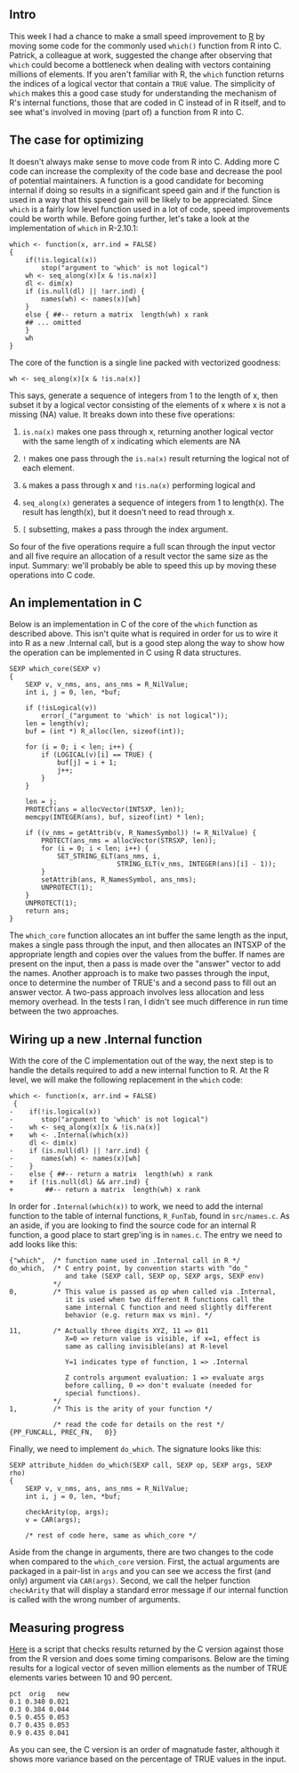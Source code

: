 Intro
-----

This week I had a chance to make a small speed improvement to
[R](http://r-project.org) by moving some code for the commonly used
`which()` function from R into C.  Patrick, a colleague at work,
suggested the change after observing that `which` could become a
bottleneck when dealing with vectors containing millions of elements.
If you aren't familiar with R, the `which` function returns the
indices of a logical vector that contain a `TRUE` value.  The
simplicity of `which` makes this a good case study for understanding
the mechanism of R's internal functions, those that are coded in C
instead of in R itself, and to see what's involved in moving (part of)
a function from R into C.

The case for optimizing
-----------------------

It doesn't always make sense to move code from R into C.  Adding more
C code can increase the complexity of the code base and decrease the
pool of potential maintainers.  A function is a good candidate for
becoming internal if doing so results in a significant speed gain and
if the function is used in a way that this speed gain will be likely
to be appreciated.  Since `which` is a fairly low level function used
in a lot of code, speed improvements could be worth while.  Before
going further, let's take a look at the implementation of `which` in
R-2.10.1:

    which <- function(x, arr.ind = FALSE)
    {
        if(!is.logical(x))
            stop("argument to 'which' is not logical")
        wh <- seq_along(x)[x & !is.na(x)]
        dl <- dim(x)
        if (is.null(dl) || !arr.ind) {
            names(wh) <- names(x)[wh]
        }
        else { ##-- return a matrix  length(wh) x rank
        ## ... omitted
        }
        wh
    }

The core of the function is a single line packed with vectorized goodness:

    wh <- seq_along(x)[x & !is.na(x)]
    
This says, generate a sequence of integers from 1 to the length of x,
then subset it by a logical vector consisting of the elements of x
where x is not a missing (NA) value.  It breaks down into these five
operations:

1. `is.na(x)` makes one pass through x, returning another logical
   vector with the same length of x indicating which elements are NA

2. `!` makes one pass through the `is.na(x)` result returning the
   logical not of each element.
   
3. `&` makes a pass through x and `!is.na(x)` performing logical and

4. `seq_along(x)` generates a sequence of integers from 1 to
   length(x).  The result has length(x), but it doesn't need to read
   through x.

5. `[` subsetting, makes a pass through the index argument.


So four of the five operations require a full scan through the input
vector and all five require an allocation of a result vector the same
size as the input.  Summary: we'll probably be able to speed this up
by moving these operations into C code.

An implementation in C
----------------------

Below is an implementation in C of the core of the `which` function as
described above.  This isn't quite what is required in order for us to
wire it into R as a new .Internal call, but is a good step along the
way to show how the operation can be implemented in C using R data
structures.

    SEXP which_core(SEXP v)
    {
        SEXP v, v_nms, ans, ans_nms = R_NilValue;
        int i, j = 0, len, *buf;
    
        if (!isLogical(v))
            error(_("argument to 'which' is not logical"));
        len = length(v);
        buf = (int *) R_alloc(len, sizeof(int));
    
        for (i = 0; i < len; i++) {
            if (LOGICAL(v)[i] == TRUE) {
                buf[j] = i + 1;
                j++;
            }
        }
    
        len = j;
        PROTECT(ans = allocVector(INTSXP, len));
        memcpy(INTEGER(ans), buf, sizeof(int) * len);
    
        if ((v_nms = getAttrib(v, R_NamesSymbol)) != R_NilValue) {
            PROTECT(ans_nms = allocVector(STRSXP, len));
            for (i = 0; i < len; i++) {
                SET_STRING_ELT(ans_nms, i,
                               STRING_ELT(v_nms, INTEGER(ans)[i] - 1));
            }
            setAttrib(ans, R_NamesSymbol, ans_nms);
            UNPROTECT(1);
        }
        UNPROTECT(1);
        return ans;
    }

The `which_core` function allocates an int buffer the same length as
the input, makes a single pass through the input, and then allocates
an INTSXP of the appropriate length and copies over the values from
the buffer.  If names are present on the input, then a pass is made
over the "answer" vector to add the names.  Another approach is to
make two passes through the input, once to determine the number of
TRUE's and a second pass to fill out an answer vector.  A two-pass
approach involves less allocation and less memory overhead.  In the
tests I ran, I didn't see much difference in run time between the two
approaches.


Wiring up a new .Internal function
----------------------------------

With the core of the C implementation out of the way, the next step is
to handle the details required to add a new internal function to R.
At the R level, we will make the following replacement in the `which`
code:

    which <- function(x, arr.ind = FALSE)
     {
    -    if(!is.logical(x))
    -       stop("argument to 'which' is not logical")
    -    wh <- seq_along(x)[x & !is.na(x)]
    +    wh <- .Internal(which(x))
         dl <- dim(x)
    -    if (is.null(dl) || !arr.ind) {
    -       names(wh) <- names(x)[wh]
    -    }
    -    else { ##-- return a matrix  length(wh) x rank
    +    if (!is.null(dl) && arr.ind) {
    +        ##-- return a matrix  length(wh) x rank

In order for `.Internal(which(x))` to work, we need to add the
internal function to the table of internal functions, `R_FunTab`,
found in `src/names.c`.  As an aside, if you are looking to find the
source code for an internal R function, a good place to start grep'ing
is in `names.c`.  The entry we need to add looks like this:

    {"which",  /* function name used in .Internal call in R */
    do_which,  /* C entry point, by convention starts with "do_"
                  and take (SEXP call, SEXP op, SEXP args, SEXP env)
               */
    0,         /* This value is passed as op when called via .Internal,
                  it is used when two different R functions call the
                  same internal C function and need slightly different
                  behavior (e.g. return max vs min). */

    11,        /* Actually three digits XYZ, 11 => 011
                  X=0 => return value is visible, if x=1, effect is
                  same as calling invisible(ans) at R-level
                  
                  Y=1 indicates type of function, 1 => .Internal
                  
                  Z controls argument evaluation: 1 => evaluate args
                  before calling, 0 => don't evaluate (needed for
                  special functions).
               */
    1,         /* This is the arity of your function */
    
               /* read the code for details on the rest */
    {PP_FUNCALL, PREC_FN,	0}}

Finally, we need to implement `do_which`.  The signature looks like
this:

    SEXP attribute_hidden do_which(SEXP call, SEXP op, SEXP args, SEXP rho)
    {
        SEXP v, v_nms, ans, ans_nms = R_NilValue;
        int i, j = 0, len, *buf;
    
        checkArity(op, args);
        v = CAR(args);
        
        /* rest of code here, same as which_core */

Aside from the change in arguments, there are two changes to the code
when compared to the `which_core` version.  First, the actual
arguments are packaged in a pair-list in `args` and you can see we
access the first (and only) argument via `CAR(args)`.  Second, we
call the helper function `checkArity` that will display a standard
error message if our internal function is called with the wrong number
of arguments.

Measuring progress
------------------

[Here](http://gist.github.com/332031) is a script that checks results
returned by the C version against those from the R version and does
some timing comparisons.  Below are the timing results for a logical
vector of seven million elements as the number of TRUE elements varies
between 10 and 90 percent.

    pct  orig   new
    0.1 0.340 0.021
    0.3 0.384 0.044
    0.5 0.455 0.053
    0.7 0.435 0.053
    0.9 0.435 0.041

As you can see, the C version is an order of magnatude faster,
although it shows more variance based on the percentage of TRUE values
in the input.


